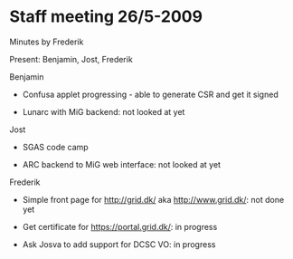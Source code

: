 # Staff meeting 26/5-2009

Minutes by Frederik

Present: Benjamin, Jost, Frederik 

Benjamin

 - Confusa applet progressing - able to generate CSR and get it signed

 - Lunarc with MiG backend: not looked at yet

Jost

 - SGAS code camp

 - ARC backend to MiG web interface: not looked at yet

Frederik

 - Simple front page for http://grid.dk/ aka http://www.grid.dk/: not done yet

 - Get certificate for https://portal.grid.dk/: in progress

 - Ask Josva to add support for DCSC VO: in progress


